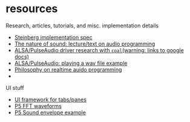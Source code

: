 # resources

Research, articles, tutorials, and misc. implementation details

- [Steinberg implementation spec](http://jvstwrapper.sourceforge.net/vst20spec.pdf)
- [The nature of sound: lecture/text on audio programming](https://mu.krj.st/)
- [ALSA/PulseAudio driver research with `cpal`(warning: links to google docs)](https://docs.google.com/document/d/10EL1qd6ZPkn6ySAPlXY7oea80nWwPV4X4csI4m4ujuY)
- [ALSA/PulseAudio: playing a wav file example](http://ysflight.in.coocan.jp/programming/audio/pulseAudioSample/e.html)
- [Philosophy on realtime auido programming](http://www.rossbencina.com/code/real-time-audio-programming-101-time-waits-for-nothing)
- 

UI stuff

- [UI framework for tabs/panes](https://ej2.syncfusion.com/react/documentation/introduction/)
- [P5 FFT waveforms](https://p5js.org/reference/#/p5.FFT/waveform)
- [P5 Sound envelope example](https://p5js.org/examples/sound-noise-drum-envelope.html)

